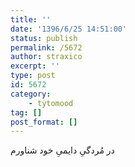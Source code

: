 ```yaml
---
title: ''
date: '1396/6/25 14:51:00'
status: publish
permalink: /5672
author: straxico
excerpt: ''
type: post
id: 5672
category:
    - tytomood
tag: []
post_format: []
---
```

در مُردگیِ دایمیِ خود شناورم
